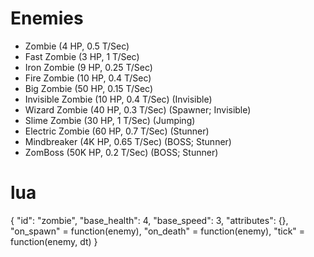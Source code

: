 # Enemies 
* Zombie (4 HP, 0.5 T/Sec) 
* Fast Zombie (3 HP, 1 T/Sec) 
* Iron Zombie (9 HP, 0.25 T/Sec) 
* Fire Zombie (10 HP, 0.4 T/Sec) 
* Big Zombie (50 HP, 0.15 T/Sec) 
* Invisible Zombie (10 HP, 0.4 T/Sec) (Invisible) 
* Wizard Zombie (40 HP, 0.3 T/Sec) (Spawner; Invisible) 
* Slime Zombie (30 HP, 1 T/Sec) (Jumping) 
* Electric Zombie (60 HP, 0.7 T/Sec) (Stunner) 
* Mindbreaker (4K HP, 0.65 T/Sec) (BOSS; Stunner) 
* ZomBoss (50K HP, 0.2 T/Sec) (BOSS; Stunner) 
 
# lua 
{ 
	"id": "zombie", 
	"base_health": 4, 
	"base_speed": 3, 
	"attributes": {}, 
	"on_spawn" = function(enemy), 
	"on_death" = function(enemy), 
	"tick" = function(enemy, dt) 
} 